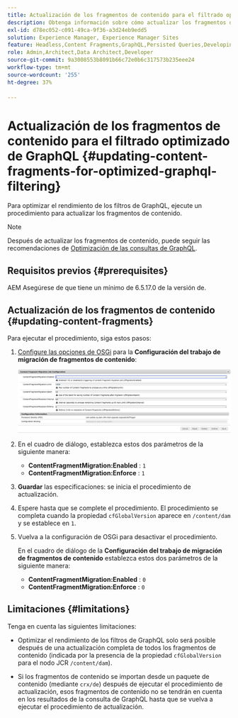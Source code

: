 ```yaml
---
title: Actualización de los fragmentos de contenido para el filtrado optimizado de GraphQL
description: Obtenga información sobre cómo actualizar los fragmentos de contenido para el filtrado optimizado de GraphQL en Adobe Experience Manager para la entrega de contenido sin encabezado.
exl-id: d78ec052-c091-49ca-9f36-a3d24eb9edd5
solution: Experience Manager, Experience Manager Sites
feature: Headless,Content Fragments,GraphQL,Persisted Queries,Developing
role: Admin,Architect,Data Architect,Developer
source-git-commit: 9a3008553b8091b66c72e0b6c317573b235eee24
workflow-type: tm+mt
source-wordcount: '255'
ht-degree: 37%

---
```


# Actualización de los fragmentos de contenido para el filtrado optimizado de GraphQL {#updating-content-fragments-for-optimized-graphql-filtering}

Para optimizar el rendimiento de los filtros de GraphQL, ejecute un procedimiento para actualizar los fragmentos de contenido.

>[!NOTE]
>
>Después de actualizar los fragmentos de contenido, puede seguir las recomendaciones de [Optimización de las consultas de GraphQL](/help/sites-developing/headless/graphql-api/graphql-optimization.md).

## Requisitos previos {#prerequisites}

AEM Asegúrese de que tiene un mínimo de 6.5.17.0 de la versión de.

## Actualización de los fragmentos de contenido {#updating-content-fragments}

Para ejecutar el procedimiento, siga estos pasos:

1. [Configure las opciones de OSGi](/help/sites-deploying/configuring-osgi.md) para la **Configuración del trabajo de migración de fragmentos de contenido**:

   ![Configuración del trabajo de migración de fragmentos de contenido OSGi](assets/cfm-graphql-update-01.png "Configuración del trabajo de migración de fragmentos de contenido OSGi")

1. En el cuadro de diálogo, establezca estos dos parámetros de la siguiente manera:

   * **ContentFragmentMigration:Enabled** : `1`
   * **ContentFragmentMigration:Enforce** : `1`

1. **Guardar** las especificaciones: se inicia el procedimiento de actualización.

1. Espere hasta que se complete el procedimiento. El procedimiento se completa cuando la propiedad `cfGlobalVersion` aparece en `/content/dam` y se establece en `1`.

1. Vuelva a la configuración de OSGi para desactivar el procedimiento.

   En el cuadro de diálogo de la **Configuración del trabajo de migración de fragmentos de contenido** establezca estos dos parámetros de la siguiente manera:

   * **ContentFragmentMigration:Enabled** : `0`
   * **ContentFragmentMigration:Enforce** : `0`

## Limitaciones {#limitations}

Tenga en cuenta las siguientes limitaciones:

* Optimizar el rendimiento de los filtros de GraphQL solo será posible después de una actualización completa de todos los fragmentos de contenido (indicada por la presencia de la propiedad `cfGlobalVersion` para el nodo JCR `/content/dam`).

* Si los fragmentos de contenido se importan desde un paquete de contenido (mediante `crx/de`) después de ejecutar el procedimiento de actualización, esos fragmentos de contenido no se tendrán en cuenta en los resultados de la consulta de GraphQL hasta que se vuelva a ejecutar el procedimiento de actualización.
